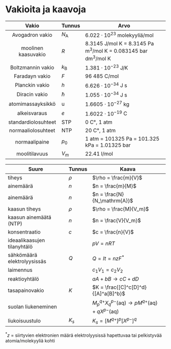# Vakioita ja kaavoja

| Vakio | Tunnus | Arvo |
| :---: | --- | --- |
| Avogadron vakio | $N_\mathrm{A}$ | $6.022 \cdot 10^{23}$ molekyyliä/mol |
| moolinen kaasuvakio | $R$ | $8.3145$ J/mol K = $8.3145$ Pa m<sup>3</sup>/mol K = $0.083145$ bar dm<sup>3</sup>/mol K |
| Boltzmannin vakio | $k_\mathrm{B}$ | $1.381 \cdot 10^{-23}$ J/K |
| Faradayn vakio | $F$ | $96 \ 485$ C/mol |
| Planckin vakio | $h$ | $6.626 \cdot 10^{-34}$ J s |
| Diracin vakio | $\hbar$ | $1.055 \cdot 10^{-34}$ J s |
| atomimassayksikkö | u | $1.6605 \cdot 10^{-27}$ kg |
| alkeisvaraus | $e$ | $1.6022 \cdot 10^{-19}$ C |
| standardiolosuhteet | STP | $0$ C°, $1$ atm |
| normaaliolosuhteet | NTP | $20$ C°, $1$ atm |
| normaalipaine | $p_0$ | $1$ atm = $101 325$ Pa = $101.325$ kPa = $1.01325$ bar |
| moolitilavuus | $V_m$ | $22.41$ l/mol |

| Suure | Tunnus | Kaava |
| --- | --- | --- |
| tiheys | $\rho$ | $\rho = \frac{m}{V}$ |
| ainemäärä | $n$ | $n = \frac{m}{M}$ |
| ainemäärä | $n$ | $n = \frac{N}{N_\mathrm{A}}$ |
| kaasun tiheys | $\rho$ | $\rho = \frac{M}{V_m}$ |
| kaasun ainemäätä (NTP) | $n$ | $n = \frac{V}{V_m}$ |
| konsentraatio | $c$ | $c = \frac{n}{V}$ |
| ideaalikaasujen tilanyhtälö |   | $pV = nRT$ |
| sähkömäärä elektrolyysissäs | $Q$ | $Q = It = nzF^*$ |
| laimennus |   | $c_1V_1 = c_2V_2$ |
| reaktioyhtälö |   | $aA + bB \rightarrow cC + dD$ |
| tasapainovakio | $K$ | $K = \frac{[C]^c[D]^d}{[A]^a[B]^b}$ |
| suolan liukeneminen |   | $M^{q+}_pX^{p-}_q \mathrm{(aq)} \rightarrow pM^{q+} \mathrm{(aq)} + qX^{p-} \mathrm{(aq)}$ |
| liukoisuustulo | $K_s$ | $K_s = [M^{q+}]^p [X^{p-}]^q$ |

$^*z$ = siirtyvien elektronien määrä elektrolyysissä hapettuvaa tai pelkistyvää atomia/molekyyliä kohti


